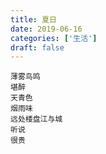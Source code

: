 ```yaml
---
title: 夏日
date: 2019-06-16
categories: ['生活']
draft: false
---
```


```
薄雾鸟鸣
堪醉
天青色
烟雨味
远处楼盘江与城
听说
很贵
```

